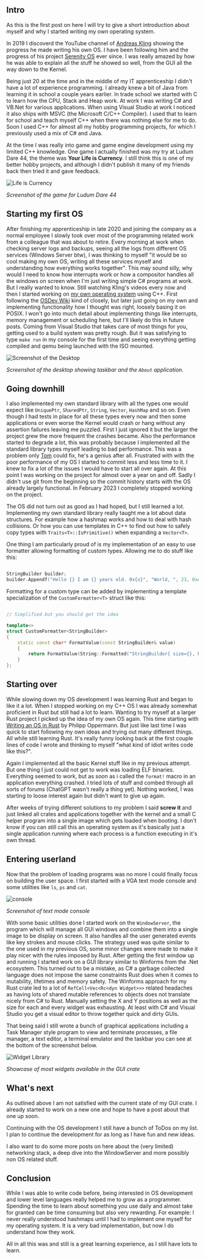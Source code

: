 ## Intro

As this is the first post on here I will try to give a short introduction about myself and why I started writing my own operating system.

In 2019 I discoverd the YouTube channel of [Andreas Kling](https://www.youtube.com/c/andreaskling) showing the progress he made writing his own OS. I have been following him and the progress of his project [Serenity OS](https://github.com/SerenityOS/serenity) ever since. I was really amazed by how he was able to explain all the stuff he showed so well, from the GUI all the way down to the Kernel.

Being just 20 at the time and in the middle of my IT apprenticeship I didn't have a lot of experience programming. I already knew a bit of Java from learning it in school a couple years earlier. In trade school we started with C to learn how the CPU, Stack and Heap work. At work I was writing C# and VB.Net for various applications. When using Visual Studio at work I noticed it also ships with MSVC (the Microsoft C/C++ Compiler). I used that to learn for school and teach myself C++ when there was nothing else for me to do. Soon I used C++ for almost all my hobby programming projects, for which I previously used a mix of C# and Java.

At the time I was really into game and game engine development using my limited C++ knowledge. One game I actually finished was my try at Ludum Dare 44, the theme was **Your Life is Currency**. I still think this is one of my better hobby projects, and although I didn't publish it many of my friends back then tried it and gave feedback.

![Life is Currency](/assets/osdev-intro/game.jpg)

*Screenshot of the game for Ludum Dare 44*

## Starting my first OS

After finishing my apprenticeship in late 2020 and joining the company as a normal employee I slowly took over most of the programming related work from a colleague that was about to retire. Every morning at work when checking server logs and backups, seeing all the logs from different OS services (Windows Server btw), I was thinking to myself "it would be so cool making my own OS, writing all these services myself and understanding how everything works together". This may sound silly, why would I need to know how interrupts work or how a compositor handles all the windows on screen when I'm just writing simple C# programs at work. But I really wanted to know. Still watching Kling's videos every now and then I started working on [my own operating system](https://github.com/Werner1304/CombOS) using C++. First following the [OSDev Wiki](https://wiki.osdev.org/Main_Page) kind of closely, but later just going on my own and implementing functionality how I thought was right, loosely basing it on POSIX. I won't go into much detail about implementing things like interrupts, memory management or scheduling here, but I'll likely do this in future posts.
Coming from Visual Studio that takes care of most things for you, getting used to a build system was pretty rough. But it was satisfying to type `make run` in my console for the first time and seeing everything getting compiled and qemu being launched with the ISO mounted.

![Screenshot of the Desktop](/assets/osdev-intro/combos_desktop.jpg)

*Screenshot of the desktop showing taskbar and the `About` application.*

## Going downhill

I also implemented my own standard library with all the types one would expect like `UniquePtr`, `SharedPtr`, `String`, `Vector`, `HashMap` and so on. Even though I had tests in place for all these types every now and then some applications or even worse the Kernel would crash or hang without any assertion failures leaving me puzzled. First I just ignored it but the larger the project grew the more frequent the crashes became. Also the performance started to degrade a lot, this was probably because I implemented all the standard library types myself leading to bad performance. This was a problem only [Tom](https://thedailywtf.com/articles/the-inner-json-effect) could fix, he's a genius after all. Frustrated with with the poor performance of my OS I started to commit less and less time to it. I knew to fix a lot of the issues I would have to start all over again. At this point I was working on the project for almost over a year on and off. Sadly I didn't use git from the beginning so the commit history starts with the OS already largely functional. In February 2023 I completely stopped working on the project.

The OS did not turn out as good as I had hoped, but I still learned a lot. Implementing my own standard library really taught me a lot about data structures. For example how a hashmap works and how to deal with hash collisions. Or how you can use templates in C++ to find out how to safely copy types with `Traits<T>::IsPrimitive()` when expanding a `Vector<T>`.

One thing I am particularly proud of is my implementation of an easy to use formatter allowing formatting of custom types.
Allowing me to do stuff like this:

```cpp

StringBuilder builder;
builder.Appendf("Hello {} I am {} years old. 0x{x}", "World, ", 23, 0xAFFE);

```

Formatting for a custom type can be added by implementing a template specialization of the `CustomFormatter<T>` struct like this:

```cpp

// Simplified but you should get the idea

template<>
struct CustomFormatter<StringBuilder>
{
	static const char* FormatValue(const StringBuilder& value)
	{
		return FormatValue(String::Formatted("StringBuilder{ size={}, buffer=\"{}\" }", value.Size(), value.ToString()));
	}
};

```

## Starting over

While slowing down my OS development I was learning Rust and began to like it a lot. When I stopped working on my C++ OS I was already somewhat proficient in Rust but still had a lot to learn. Wanting to try myself at a larger Rust project I picked up the idea of my own OS again. This time starting with [Writing an OS in Rust](https://os.phil-opp.com/) by Philipp Oppermann. But just like last time I was quick to start following my own ideas and trying out many different things. All while still learning Rust. It's really funny looking back at the first couple lines of code I wrote and thinking to myself "what kind of idiot writes code like this?". 

Again I implemented all the basic Kernel stuff like in my previous attempt. But one thing I just could not get to work was loading ELF binaries. Everything seemed to work, but as soon as i called the `format!` macro in an application everything crashed. I tried lots of stuff and combed through all sorts of forums (ChatGPT wasn't really a thing yet). Nothing worked, I was starting to loose interest again but didn't want to give up again.

After weeks of trying different solutions to my problem I said **screw it** and just linked all crates and applications together with the kernel and a small C helper program into a single image which gets loaded when booting. I don't know if you can still call this an operating system as it's basically just a single application running where each process is a function executing in it's own thread.

## Entering userland

Now that the problem of loading programs was no more I could finally focus on building the user space. I first started with a VGA text mode console and some utilities like `ls`, `ps` and `cat`.

![console](/assets/osdev-intro/textmode.jpg)

*Screenshot of text mode console*

With some basic utilities done I started work on the `WindowServer`, the program which will manage all GUI windows and combine them into a single image to be display on screen. It also handles all the user generated events like key strokes and mouse clicks. The strategy used was quite similar to the one used in my previous OS, some minor changes were made to make it play nicer with the rules imposed by Rust. After getting the first window up and running I started work on a GUI library similar to Winforms from the .Net ecosystem. This turned out to be a mistake, as C# a garbage collected language does not impose the same constraints Rust does when it comes to mutability, lifetimes and memory safety. The Winforms approach for my Rust crate led to a lot of `RefCell<Vec<Rc<dyn Widget>>>` related headaches as having lots of shared mutable references to objects does not translate nicely from C# to Rust. Manually setting the X and Y positions as well as the size for each and every widget was exhausting. At least with C# and Visual Studio you get a visual editor to throw together quick and dirty GUIs.

That being said I still wrote a bunch of graphical applications including a Task Manager style program to view and terminate processes, a file manager, a text editor, a terminal emulator and the taskbar you can see at the bottom of the screenshot below.

![Widget Library](/assets/osdev-intro/widget_library.jpg)

*Showcase of most widgets available in the GUI crate*

## What's next

As outlined above I am not satisfied with the current state of my GUI crate. I already started to work on a new one and hope to have a post about that one up soon.

Continuing with the OS development I still have a bunch of ToDos on my list. I plan to continue the development for as long as I have fun and new ideas.

I also want to do some more posts on here about the (very limited) networking stack, a deep dive into the WindowServer and more possibly non OS related stuff.

## Conclusion

While I was able to write code before, being interested in OS development and lower level languages really helped me to grow as a programmer. Spending the time to learn about something you use daily and almost take for granted can be time consuming but also very rewarding. For example: I never really understood hashmaps until I had to implement one myself for my operating system. It is a very bad implementation, but now I do understand how they work.

All in all this was and still is a great learning experience, as I still have lots to learn.


